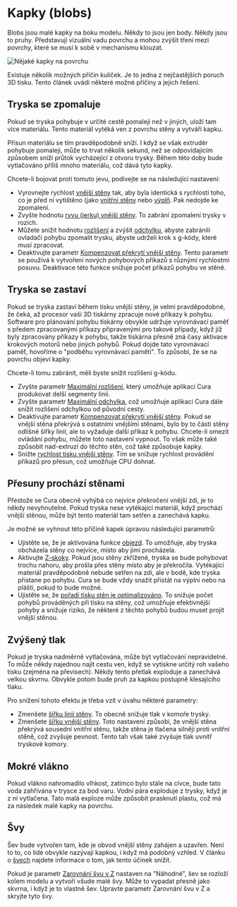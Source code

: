 Kapky (blobs)
====
Blobs jsou malé kapky na boku modelu. Někdy to jsou jen body. Někdy jsou to pruhy. Představují vizuální vadu povrchu a mohou zvýšit tření mezi povrchy, které se musí k sobě v mechanismu klouzat.

![Nějaké kapky na povrchu](../../../articles/images/blobs.jpg)

Existuje několik možných příčin kuliček. Je to jedna z nejčastějších poruch 3D tisku. Tento článek uvádí některé možné příčiny a jejich řešení.

Tryska se zpomaluje
----
Pokud se tryska pohybuje v určité cestě pomaleji než v jiných, uloží tam více materiálu. Tento materiál vytéká ven z povrchu stěny a vytváří kapku.

Přísun materiálu se tím pravděpodobně sníží. I když se však extrudér pohybuje pomaleji, může to trvat několik sekund, než se odpovídajícím způsobem sníží průtok vycházející z otvoru trysky. Během této doby bude vytlačováno příliš mnoho materiálu, což dává tyto kapky.

Chcete-li bojovat proti tomuto jevu, podívejte se na následující nastavení:
* Vyrovnejte rychlost [vnější stěny](../speed/speed_wall_0.md) tak, aby byla identická s rychlostí toho, co je před ní vytištěno (jako [vnitřní stěny](../speed/speed_wall_x.md) nebo [výplň](../speed/speed_infill.md). Pak nedojde ke zpomalení.
* Zvyšte hodnotu [ryvu (jerku) vnější stěny](../speed/jerk_wall_0.md). To zabrání zpomalení trysky v rozích.
* Můžete snížit hodnotu [rozlišení](../meshfix/meshfix_maximum_resolution.md) a zvýšit [odchylku](../meshfix/meshfix_maximum_deviation.md), abyste zabránili ovladači pohybu zpomalit trysku, abyste udrželi krok s g-kódy, které musí zpracovat.
* Deaktivujte parametr [Kompenzovat překrytí vnější stěny](../shell/travel_compensate_overlapping_walls_0_enabled.md). Tento parametr se používá k vytvoření nových pohybových příkazů s různými rychlostmi posuvu. Deaktivace této funkce snižuje počet příkazů pohybu ve stěně.

Tryska se zastaví
----
Pokud se tryska zastaví během tisku vnější stěny, je velmi pravděpodobné, že čeká, až procesor vaší 3D tiskárny zpracuje nové příkazy k pohybu. Software pro plánování pohybu tiskárny obvykle udržuje vyrovnávací paměť s předem zpracovanými příkazy připravenými pro takové případy, když již byly zpracovány příkazy k pohybu, takže tiskárna přesně zná časy aktivace krokových motorů nebo jiných pohybů. Pokud dojde tato vyrovnávací paměť, hovoříme o "podběhu vyrovnávací paměti". To způsobí, že se na povrchu objeví kapky.

Chcete-li tomu zabránit, měli byste snížit rozlišení g-kódu.
* Zvyšte parametr [Maximální rozlišení](../meshfix/meshfix_maximum_resolution.md), který umožňuje aplikaci Cura produkovat delší segmenty linií.
* Zvyšte parametr [Maximální odchylka](../meshfix/meshfix_maximum_deviation.md), což umožňuje aplikaci Cura dále snížit rozlišení odchylkou od původní cesty.
* Deaktivujte parametr [Kompenzovat překrytí vnější stěny](../shell/travel_compensate_overlapping_walls_0_enabled.md). Pokud se vnější stěna překrývá s ostatními vnějšími stěnami, bylo by to části stěny odlišné šířky linií, ale to vyžaduje další příkaz k pohybu. Chcete-li omezit ovládání pohybu, můžete toto nastavení vypnout. To však může také způsobit nad-extruzi do těchto stěn, což také způsobuje kapky.
* Snižte [rychlost tisku vnější stěny](../speed/speed_wall_0.md). Tím se snižuje rychlost provádění příkazů pro přesun, což umožňuje CPU dohnat.

Přesuny prochází stěnami
----
Přestože se Cura obecně vyhýbá co nejvíce překročení vnější zdi, je to někdy nevyhnutelné. Pokud tryska nese vytékající  materiál, když prochází vnější stěnou, může být tento materiál tam setřen a zanechává kapku.

Je možné se vyhnout této příčině kapek úpravou následující parametrů:
* Ujistěte se, že je aktivována funkce [objezd](../travel/retraction_combing.md). To umožňuje, aby tryska obcházela stěny co nejvíce, místo aby jimi procházela.
* Aktivujte [Z-skoky](../travel/retraction_hop_enabled.md). Pokud jsou stěny zkřížené, tryska se bude pohybovat trochu nahoru, aby prošla přes stěny místo aby je překročila. Vytékající materiál pravděpodobně nebude setřen na zdi, ale v bodě, kde tryska přistane po pohybu. Cura se bude vždy snažit přistát na výplni nebo na plášti, pokud to bude možné.
* Ujistěte se, že [pořadí tisku stěn je optimalizováno](../shell/optimize_wall_printing_order.md). To snižuje počet pohybů prováděných při tisku na stěny, což umožňuje efektivnější pohyby a snižuje riziko, že některé z těchto pohybů budou muset projít vnější stěnou.

Zvýšený tlak
----
Pokud je tryska nadměrně vytlačována, může být vytlačování nepravidelné. To může někdy najednou najít cestu ven, když se vytiskne určitý roh vašeho tisku (zejména na převisech). Někdy tento přetlak exploduje a zanechává velkou skvrnu. Obvykle potom bude pruh za kapkou postupně klesajícího tlaku.

Pro snížení tohoto efektu je třeba vzít v úvahu některé parametry:
* Zmenšete [šířku linií stěny](../resolution/wall_line_width.md). To obecně snižuje tlak v komoře trysky.
* Zmenšete [šířku vnější stěny](../shell/wall_0_inset.md). Toto nastavení způsobí, že vnější stěna překrývá sousední vnitřní stěnu, takže stěna je tlačena silněji proti vnitřní stěně, což zvyšuje pevnost. Tento tah však také zvyšuje tlak uvnitř tryskové komory.

Mokré vlákno
----
Pokud vlákno nahromadilo vlhkost, zatímco bylo stále na cívce, bude tato voda zahřívána v trysce za bod varu. Vodní pára exploduje z trysky, když je z ní vytlačena. Tato malá exploze může způsobit prasknutí plastu, což má za následek malé kapky na povrchu.

Švy
----
Šev bude vytvořen tam, kde je obvod vnější stěny zahájen a uzavřen. Není to to, co lidé obvykle nazývají kapkou, i když má podobný vzhled. V článku o [švech](seam.md) najdete informace o tom, jak tento účinek snížit.

Pokud je parametr [Zarovnání švu v Z](../shell/z_seam_type.md) nastaven na "Náhodné", šev se rozloží kolem modelu a vytvoří všude malé švy. Může to vypadat přesně jako skvrna, i když je to vlastně šev. Upravte parametr Zarovnání švu v Z a skryjte tyto švy.